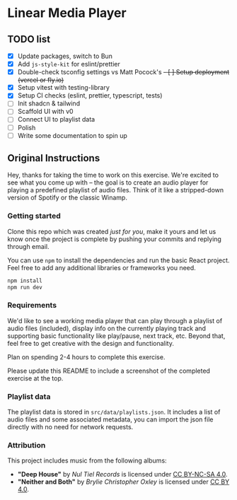 # Linear Media Player

## TODO list

- [x] Update packages, switch to Bun
- [x] Add `js-style-kit` for eslint/prettier
- [x] Double-check tsconfig settings vs Matt Pocock's
      ~~- [ ] Setup deployment (vercel or fly.io)~~
      <!-- I don't have permission to deploy, will skip -->
- [x] Setup vitest with testing-library
- [x] Setup CI checks (eslint, prettier, typescript, tests)
- [ ] Init shadcn & tailwind
- [ ] Scaffold UI with v0
- [ ] Connect UI to playlist data
- [ ] Polish
- [ ] Write some documentation to spin up

## Original Instructions

Hey, thanks for taking the time to work on this exercise. We're excited to see what you come up with –
the goal is to create an audio player for playing a predefined playlist of audio files. Think of it
like a stripped-down version of Spotify or the classic Winamp.

### Getting started

Clone this repo which was created _just for you_, make it yours and let us know once the project is complete by pushing
your commits and replying through email.

You can use `npm` to install the dependencies and run the basic React project. Feel free to add any additional libraries
or frameworks you need.

```bash
npm install
npm run dev
```

### Requirements

We'd like to see a working media player that can play through a playlist of audio files (included), display info on the
currently playing track and supporting basic functionality like play/pause, next track, etc. Beyond that, feel free to get
creative with the design and functionality.

Plan on spending 2-4 hours to complete this exercise.

Please update this README to include a screenshot of the completed exercise at the top.

### Playlist data

The playlist data is stored in `src/data/playlists.json`. It includes a list of audio files and some associated metadata,
you can import the json file directly with no need for network requests.

### Attribution

This project includes music from the following albums:

- **"Deep House"** by _Nul Tiel Records_ is licensed under [CC BY-NC-SA 4.0](https://creativecommons.org/licenses/by-nc-sa/4.0/).
- **"Neither and Both"** by _Brylie Christopher Oxley_ is licensed under [CC BY 4.0](https://creativecommons.org/licenses/by/4.0/).
